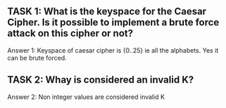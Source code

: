 ## TASK 1: What is the keyspace for the Caesar Cipher. Is it possible to implement a brute force attack on this cipher or not?

Answer 1:  Keyspace of caesar cipher is {0..25} ie all the alphabets. Yes it can be brute forced.

## TASK 2: Whay is considered an invalid K?

Answer 2: Non integer values are considered invalid K


